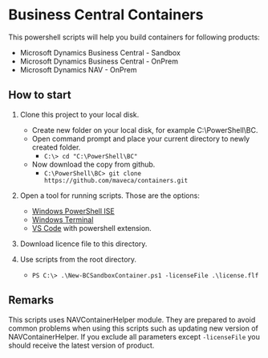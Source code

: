 # Business Central Containers

This powershell scripts will help you build containers for following products:

- Microsoft Dynamics Business Central - Sandbox
- Microsoft Dynamics Business Central - OnPrem
- Microsoft Dynamics NAV - OnPrem

## How to start

1. Clone this project to your local disk.
   - Create new folder on your local disk, for example C:\PowerShell\BC.
   - Open command prompt and place your current directory to newly created folder.
     - `C:\> cd "C:\PowerShell\BC"` 
   - Now download the copy from github.
     - `C:\PowerShell\BC> git clone https://github.com/maveca/containers.git`

2. Open a tool for running scripts. Those are the options:
   - [Windows PowerShell ISE](https://www.microsoft.com/en-us/download/details.aspx?id=45885)
   - [Windows Terminal](https://www.microsoft.com/en-us/p/windows-terminal-preview/9n0dx20hk701)
   - [VS Code](https://code.visualstudio.com/Download) with powershell extension.

3. Download licence file to this directory.

4. Use scripts from the root directory.
   - `PS C:\> .\New-BCSandboxContainer.ps1 -licenseFile .\license.flf`

## Remarks

This scripts uses NAVContainerHelper module.
They are prepared to avoid common problems when using this scripts such as updating new version of NAVContainerHelper.
If you exclude all parameters except `-licenseFile` you should receive the latest version of product.
